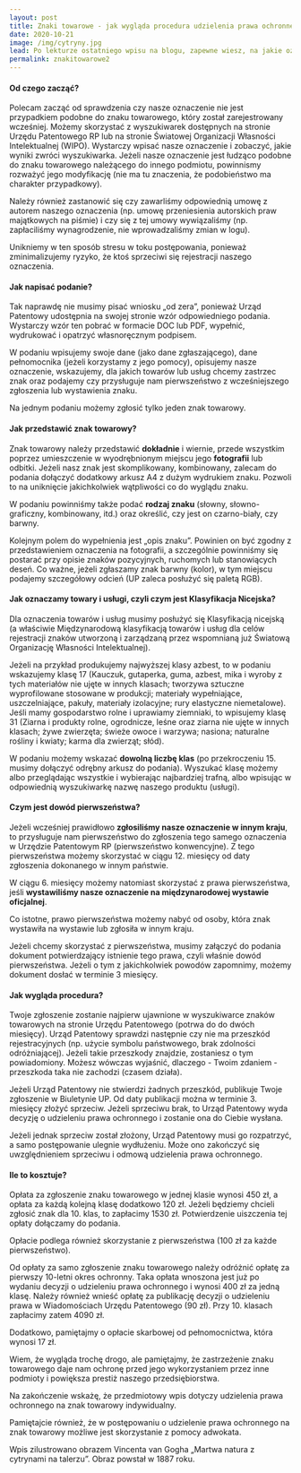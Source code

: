 ```yaml
---
layout: post
title: Znaki towarowe - jak wygląda procedura udzielenia prawa ochronnego?
date: 2020-10-21
image: /img/cytryny.jpg
lead: Po lekturze ostatniego wpisu na blogu, zapewne wiesz, na jakie oznaczenie Urząd Patentowy może udzielić prawa ochronnego. Dopracowałeś już swoje oznaczenie, usunąłeś niepotrzebne fragmenty, dodałeś coś charaktystycznego. Pojawia się zatem pytanie, jak uzyskać prawo ochronne na znak towarowy, jak wygląda procedura i dlaczego „tak długo” trwa.
permalink: znakitowarowe2
---
```


#### Od czego zacząć?
Polecam zacząć od sprawdzenia czy nasze oznaczenie nie jest przypadkiem podobne do znaku towarowego, który został zarejestrowany wcześniej. Możemy skorzystać z wyszukiwarek dostępnych na stronie Urzędu Patentowego RP lub na stronie Światowej Organizacji Własności Intelektualnej (WIPO). Wystarczy wpisać nasze oznaczenie i zobaczyć, jakie wyniki zwróci wyszukiwarka. Jeżeli nasze oznaczenie jest łudząco podobne do znaku towarowego należącego do innego podmiotu, powinnismy rozważyć jego modyfikację (nie ma tu znaczenia, że podobieństwo ma charakter przypadkowy).

Należy również zastanowić się czy zawarliśmy odpowiednią umowę z autorem naszego oznaczenia (np. umowę przeniesienia autorskich praw majątkowych na piśmie) i czy się z tej umowy wywiązaliśmy (np. zapłaciliśmy wynagrodzenie, nie wprowadzaliśmy zmian w logu).

Unikniemy w ten sposób stresu w toku postępowania, ponieważ zminimalizujemy ryzyko, że ktoś sprzeciwi się rejestracji naszego oznaczenia.

#### Jak napisać podanie?
Tak naprawdę nie musimy pisać wniosku „od zera”, ponieważ Urząd Patentowy udostępnia na swojej stronie wzór odpowiedniego podania. Wystarczy wzór ten pobrać w formacie DOC lub PDF, wypełnić, wydrukować i opatrzyć własnoręcznym podpisem.

W podaniu wpisujemy swoje dane (jako dane zgłaszającego), dane pełnomocnika (jeżeli korzystamy z jego pomocy), opisujemy nasze oznaczenie, wskazujemy, dla jakich towarów lub usług chcemy zastrzec znak oraz podajemy czy przysługuje nam pierwszeństwo z wcześniejszego zgłoszenia lub wystawienia znaku.

Na jednym podaniu możemy zgłosić tylko jeden znak towarowy.

#### Jak przedstawić znak towarowy?
Znak towarowy należy przedstawić **dokładnie** i wiernie, przede wszystkim poprzez umieszczenie w wyodrębnionym miejscu jego **fotografii** lub odbitki. Jeżeli nasz znak jest skomplikowany, kombinowany, zalecam do podania dołączyć dodatkowy arkusz A4 z dużym wydrukiem znaku. Pozwoli to na uniknięcie jakichkolwiek wątpliwości co do wyglądu znaku.

W podaniu powinniśmy także podać **rodzaj znaku** (słowny, słowno-graficzny, kombinowany, itd.) oraz określić, czy jest on czarno-biały, czy barwny.

Kolejnym polem do wypełnienia jest „opis znaku”. Powinien on być zgodny z przedstawieniem oznaczenia na fotografii, a szczególnie powinniśmy się postarać przy opisie znaków pozycyjnych, ruchomych lub stanowiących deseń. Co ważne, jeżeli zgłaszamy znak barwny (kolor), w tym miejscu podajemy szczegółowy odcień (UP zaleca posłużyć się paletą RGB).

#### Jak oznaczamy towary i usługi, czyli czym jest Klasyfikacja Nicejska?
Dla oznaczenia towarów i usług musimy posłużyć się Klasyfikacją nicejską (a właściwie Międzynarodową klasyfikacją towarów i usług dla celów rejestracji znaków utworzoną i zarządzaną przez wspomnianą już Światową Organizację Własności Intelektualnej).

Jeżeli na przykład produkujemy najwyższej klasy azbest, to w podaniu wskazujemy klasę 17 (Kauczuk, gutaperka, guma, azbest, mika i wyroby z tych materiałów nie ujęte w innych klasach; tworzywa sztuczne wyprofilowane stosowane w produkcji; materiały wypełniające, uszczelniające, pakuły, materiały izolacyjne; rury elastyczne niemetalowe). Jeśli mamy gospodarstwo rolne i uprawiamy ziemniaki, to wpisujemy klasę 31 (Ziarna i produkty rolne, ogrodnicze, leśne oraz ziarna nie ujęte w innych klasach; żywe zwierzęta; świeże owoce i warzywa; nasiona; naturalne rośliny i kwiaty; karma dla zwierząt; słód).

W podaniu możemy wskazać **dowolną liczbę klas** (po przekroczeniu 15. musimy dołączyć odrębny arkusz do podania). Wyszukać klasę możemy albo przeglądając wszystkie i wybierając najbardziej trafną, albo wpisując w odpowiednią wyszukiwarkę nazwę naszego produktu (usługi).

#### Czym jest dowód pierwszeństwa?
Jeżeli wcześniej prawidłowo **zgłosiliśmy nasze oznaczenie w innym kraju**, to przysługuje nam pierwszeństwo do zgłoszenia tego samego oznaczenia w Urzędzie Patentowym RP (pierwszeństwo konwencyjne). Z tego pierwszeństwa możemy skorzystać w ciągu 12. miesięcy od daty zgłoszenia dokonanego w innym państwie.

W ciągu 6. miesięcy możemy natomiast skorzystać z prawa pierwszeństwa, jeśli **wystawiliśmy nasze oznaczenie na międzynarodowej wystawie oficjalnej**.

Co istotne, prawo pierwszeństwa możemy nabyć od osoby, która znak wystawiła na wystawie lub zgłosiła w innym kraju.

Jeżeli chcemy skorzystać z pierwszeństwa, musimy załączyć do podania dokument potwierdzający istnienie tego prawa, czyli właśnie dowód pierwszeństwa. Jeżeli o tym z jakichkolwiek powodów zapomnimy, możemy dokument dosłać w terminie 3 miesięcy.

#### Jak wygląda procedura?
Twoje zgłoszenie zostanie najpierw ujawnione w wyszukiwarce znaków towarowych na stronie Urzędu Patentowego (potrwa do do dwóch miesięcy). Urząd Patentowy sprawdzi następnie czy nie ma przeszkód rejestracyjnych (np. użycie symbolu państwowego, brak zdolności odróżniającej). Jeżeli takie przeszkody znajdzie, zostaniesz o tym powiadomiony. Możesz wówczas wyjaśnić, dlaczego - Twoim zdaniem - przeszkoda taka nie zachodzi (czasem działa).

Jeżeli Urząd Patentowy nie stwierdzi żadnych przeszkód, publikuje Twoje zgłoszenie w Biuletynie UP. Od daty publikacji można w terminie 3. miesięcy złożyć sprzeciw. Jeżeli sprzeciwu brak, to Urząd Patentowy wyda decyzję o udzieleniu prawa ochronnego i zostanie ona do Ciebie wysłana.

Jeżeli jednak sprzeciw został złożony, Urząd Patentowy musi go rozpatrzyć, a samo postępowanie ulegnie wydłużeniu. Może ono zakończyć się uwzględnieniem sprzeciwu i odmową udzielenia prawa ochronnego.

#### Ile to kosztuje?
Opłata za zgłoszenie znaku towarowego w jednej klasie wynosi 450 zł, a opłata za każdą kolejną klasę dodatkowo 120 zł. Jeżeli będziemy chcieli zgłosić znak dla 10. klas, to zapłacimy 1530 zł. Potwierdzenie uiszczenia tej opłaty dołączamy do podania.

Opłacie podlega również skorzystanie z pierwszeństwa (100 zł za każde pierwszeństwo).

Od opłaty za samo zgłoszenie znaku towarowego należy odróżnić opłatę za pierwszy 10-letni okres ochronny. Taka opłata wnoszona jest już po wydaniu decyzji o udzieleniu prawa ochronnego i wynosi 400 zł za jedną klasę. Należy również wnieść opłatę za publikację decyzji o udzieleniu prawa w Wiadomościach Urzędu Patentowego (90 zł). Przy 10. klasach zapłacimy zatem 4090 zł.

Dodatkowo, pamiętajmy o opłacie skarbowej od pełnomocnictwa, która wynosi 17 zł.

Wiem, że wygląda trochę drogo, ale pamiętajmy, że zastrzeżenie znaku towarowego daje nam ochronę przed jego wykorzystaniem przez inne podmioty i powiększa prestiż naszego przedsiębiorstwa.

Na zakończenie wskażę, że przedmiotowy wpis dotyczy udzielenia prawa ochronnego na znak towarowy indywidualny.

Pamiętajcie również, że w postępowaniu o udzielenie prawa ochronnego na znak towarowy możliwe jest skorzystanie z pomocy adwokata.

Wpis zilustrowano obrazem Vincenta van Gogha „Martwa natura z cytrynami na talerzu”. Obraz powstał w 1887 roku.
